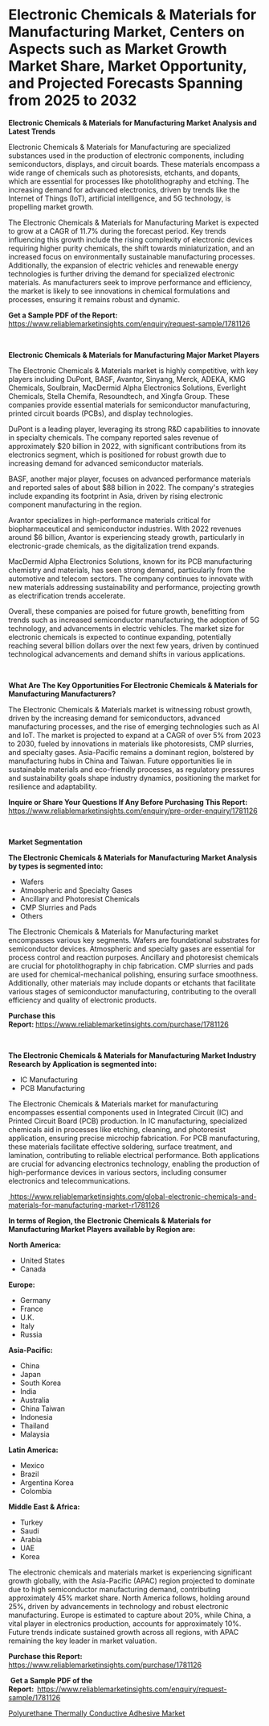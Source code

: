 <p><h1>Electronic Chemicals & Materials for Manufacturing Market, Centers on Aspects such as Market Growth Market Share, Market Opportunity, and Projected Forecasts Spanning from 2025 to 2032</h1></p><p><strong>Electronic Chemicals & Materials for Manufacturing Market Analysis and Latest Trends</strong></p>
<p><p>Electronic Chemicals & Materials for Manufacturing are specialized substances used in the production of electronic components, including semiconductors, displays, and circuit boards. These materials encompass a wide range of chemicals such as photoresists, etchants, and dopants, which are essential for processes like photolithography and etching. The increasing demand for advanced electronics, driven by trends like the Internet of Things (IoT), artificial intelligence, and 5G technology, is propelling market growth.</p><p>The Electronic Chemicals & Materials for Manufacturing Market is expected to grow at a CAGR of 11.7% during the forecast period. Key trends influencing this growth include the rising complexity of electronic devices requiring higher purity chemicals, the shift towards miniaturization, and an increased focus on environmentally sustainable manufacturing processes. Additionally, the expansion of electric vehicles and renewable energy technologies is further driving the demand for specialized electronic materials. As manufacturers seek to improve performance and efficiency, the market is likely to see innovations in chemical formulations and processes, ensuring it remains robust and dynamic.</p></p>
<p><strong>Get a Sample PDF of the Report:&nbsp;</strong> <a href="https://www.reliablemarketinsights.com/enquiry/request-sample/1781126?utm_campaign=3065&utm_medium=2&utm_source=Github&utm_content=ia&utm_term=25032025&utm_id=electronic-chemicals-materials-for-manufacturing">https://www.reliablemarketinsights.com/enquiry/request-sample/1781126</a></p>
<p>&nbsp;</p>
<p><strong>Electronic Chemicals & Materials for Manufacturing Major Market Players</strong></p>
<p><p>The Electronic Chemicals & Materials market is highly competitive, with key players including DuPont, BASF, Avantor, Sinyang, Merck, ADEKA, KMG Chemicals, Soulbrain, MacDermid Alpha Electronics Solutions, Everlight Chemicals, Stella Chemifa, Resoundtech, and Xingfa Group. These companies provide essential materials for semiconductor manufacturing, printed circuit boards (PCBs), and display technologies.</p><p>DuPont is a leading player, leveraging its strong R&D capabilities to innovate in specialty chemicals. The company reported sales revenue of approximately $20 billion in 2022, with significant contributions from its electronics segment, which is positioned for robust growth due to increasing demand for advanced semiconductor materials.</p><p>BASF, another major player, focuses on advanced performance materials and reported sales of about $88 billion in 2022. The company's strategies include expanding its footprint in Asia, driven by rising electronic component manufacturing in the region.</p><p>Avantor specializes in high-performance materials critical for biopharmaceutical and semiconductor industries. With 2022 revenues around $6 billion, Avantor is experiencing steady growth, particularly in electronic-grade chemicals, as the digitalization trend expands.</p><p>MacDermid Alpha Electronics Solutions, known for its PCB manufacturing chemistry and materials, has seen strong demand, particularly from the automotive and telecom sectors. The company continues to innovate with new materials addressing sustainability and performance, projecting growth as electrification trends accelerate.</p><p>Overall, these companies are poised for future growth, benefitting from trends such as increased semiconductor manufacturing, the adoption of 5G technology, and advancements in electric vehicles. The market size for electronic chemicals is expected to continue expanding, potentially reaching several billion dollars over the next few years, driven by continued technological advancements and demand shifts in various applications.</p></p>
<p>&nbsp;</p>
<p><strong>What Are The Key Opportunities For Electronic Chemicals & Materials for Manufacturing Manufacturers?</strong></p>
<p><p>The Electronic Chemicals & Materials market is witnessing robust growth, driven by the increasing demand for semiconductors, advanced manufacturing processes, and the rise of emerging technologies such as AI and IoT. The market is projected to expand at a CAGR of over 5% from 2023 to 2030, fueled by innovations in materials like photoresists, CMP slurries, and specialty gases. Asia-Pacific remains a dominant region, bolstered by manufacturing hubs in China and Taiwan. Future opportunities lie in sustainable materials and eco-friendly processes, as regulatory pressures and sustainability goals shape industry dynamics, positioning the market for resilience and adaptability.</p></p>
<p><strong>Inquire or Share Your Questions If Any Before Purchasing This Report:</strong> <a href="https://www.reliablemarketinsights.com/enquiry/pre-order-enquiry/1781126?utm_campaign=3065&utm_medium=2&utm_source=Github&utm_content=ia&utm_term=25032025&utm_id=electronic-chemicals-materials-for-manufacturing">https://www.reliablemarketinsights.com/enquiry/pre-order-enquiry/1781126</a></p>
<p>&nbsp;</p>
<p><strong>Market Segmentation</strong></p>
<p><strong>The Electronic Chemicals & Materials for Manufacturing Market Analysis by types is segmented into:</strong></p>
<p><ul><li>Wafers</li><li>Atmospheric and Specialty Gases</li><li>Ancillary and Photoresist Chemicals</li><li>CMP Slurries and Pads</li><li>Others</li></ul></p>
<p><p>The Electronic Chemicals & Materials for Manufacturing market encompasses various key segments. Wafers are foundational substrates for semiconductor devices. Atmospheric and specialty gases are essential for process control and reaction purposes. Ancillary and photoresist chemicals are crucial for photolithography in chip fabrication. CMP slurries and pads are used for chemical-mechanical polishing, ensuring surface smoothness. Additionally, other materials may include dopants or etchants that facilitate various stages of semiconductor manufacturing, contributing to the overall efficiency and quality of electronic products.</p></p>
<p><strong>Purchase this Report:&nbsp;</strong><a href="https://www.reliablemarketinsights.com/purchase/1781126?utm_campaign=3065&utm_medium=2&utm_source=Github&utm_content=ia&utm_term=25032025&utm_id=electronic-chemicals-materials-for-manufacturing">https://www.reliablemarketinsights.com/purchase/1781126</a></p>
<p>&nbsp;</p>
<p><strong>The Electronic Chemicals & Materials for Manufacturing Market Industry Research by Application is segmented into:</strong></p>
<p><ul><li>IC Manufacturing</li><li>PCB Manufacturing</li></ul></p>
<p><p>The Electronic Chemicals & Materials market for manufacturing encompasses essential components used in Integrated Circuit (IC) and Printed Circuit Board (PCB) production. In IC manufacturing, specialized chemicals aid in processes like etching, cleaning, and photoresist application, ensuring precise microchip fabrication. For PCB manufacturing, these materials facilitate effective soldering, surface treatment, and lamination, contributing to reliable electrical performance. Both applications are crucial for advancing electronics technology, enabling the production of high-performance devices in various sectors, including consumer electronics and telecommunications.</p></p>
<p><a href="https://www.reliablemarketinsights.com/global-electronic-chemicals-and-materials-for-manufacturing-market-r1781126?utm_campaign=3065&utm_medium=2&utm_source=Github&utm_content=ia&utm_term=25032025&utm_id=electronic-chemicals-materials-for-manufacturing">&nbsp;https://www.reliablemarketinsights.com/global-electronic-chemicals-and-materials-for-manufacturing-market-r1781126</a></p>
<p><strong>In terms of Region, the Electronic Chemicals & Materials for Manufacturing Market Players available by Region are:</strong></p>
<p>
    <p> <strong> North America: </strong>
        <ul>
            <li>United States</li>
            <li>Canada</li>
        </ul>
        </p> 
    <p> <strong> Europe: </strong>
        <ul>
            <li>Germany</li>
            <li>France</li>
            <li>U.K.</li>
            <li>Italy</li>
            <li>Russia</li>
        </ul>
        </p> 
    <p> <strong> Asia-Pacific: </strong>
        <ul>
            <li>China</li>
            <li>Japan</li>
            <li>South Korea</li>
            <li>India</li>
            <li>Australia</li>
            <li>China Taiwan</li>
            <li>Indonesia</li>
            <li>Thailand</li>
            <li>Malaysia</li>
        </ul>
        </p> 
    <p> <strong> Latin America: </strong>
        <ul>
            <li>Mexico</li>
            <li>Brazil</li>
            <li>Argentina Korea</li>
            <li>Colombia</li>
        </ul>
        </p> 
    <p> <strong> Middle East & Africa: </strong>
        <ul>
            <li>Turkey</li>
            <li>Saudi</li>
            <li>Arabia</li>
            <li>UAE</li>
            <li>Korea</li>
        </ul>
    </p>
    </p>
<p><p>The electronic chemicals and materials market is experiencing significant growth globally, with the Asia-Pacific (APAC) region projected to dominate due to high semiconductor manufacturing demand, contributing approximately 45% market share. North America follows, holding around 25%, driven by advancements in technology and robust electronic manufacturing. Europe is estimated to capture about 20%, while China, a vital player in electronics production, accounts for approximately 10%. Future trends indicate sustained growth across all regions, with APAC remaining the key leader in market valuation.</p></p>
<p><strong>Purchase this Report: </strong><a href="https://www.reliablemarketinsights.com/purchase/1781126?utm_campaign=3065&utm_medium=2&utm_source=Github&utm_content=ia&utm_term=25032025&utm_id=electronic-chemicals-materials-for-manufacturing">https://www.reliablemarketinsights.com/purchase/1781126</a></p>
<p>&nbsp;<strong>Get a Sample PDF of the Report:&nbsp;&nbsp;</strong><a href="https://www.reliablemarketinsights.com/enquiry/request-sample/1781126?utm_campaign=3065&utm_medium=2&utm_source=Github&utm_content=ia&utm_term=25032025&utm_id=electronic-chemicals-materials-for-manufacturing">https://www.reliablemarketinsights.com/enquiry/request-sample/1781126</a></p>
<p><strong></strong></p>
<p><p><a href="https://github.com/akermigarib/Market-Research-Report-List-1/blob/main/polyurethane-thermally-conductive-adhesive-market.md?utm_campaign=3065&utm_medium=2&utm_source=Github&utm_content=ia&utm_term=25032025&utm_id=electronic-chemicals-materials-for-manufacturing">Polyurethane Thermally Conductive Adhesive Market</a></p></p>